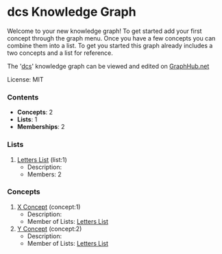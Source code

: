 # dcs Knowledge Graph

Welcome to your new knowledge graph! To get started add your first concept through the graph menu. Once you have a few concepts you can combine them into a list. To get you started this graph already includes a two concepts and a list for reference.

The '[dcs](https://graphhub.net/dcs)' knowledge graph can be viewed and edited on [GraphHub.net](https://graphhub.net)

License: MIT
### Contents
- **Concepts**: 2
- **Lists**: 1
- **Memberships**: 2
### Lists
1. [Letters List](/dcs/list/letters-list?id=1) (list:1)
   - Description: 
   - Members: 2
### Concepts
1. [X Concept](/dcs/concept/x-concept?id=1) (concept:1)
   - Description: 
   - Member of Lists: [Letters List](/dcs/list/letters-list?id=1)
1. [Y Concept](/dcs/concept/y-concept?id=2) (concept:2)
   - Description: 
   - Member of Lists: [Letters List](/dcs/list/letters-list?id=1)
